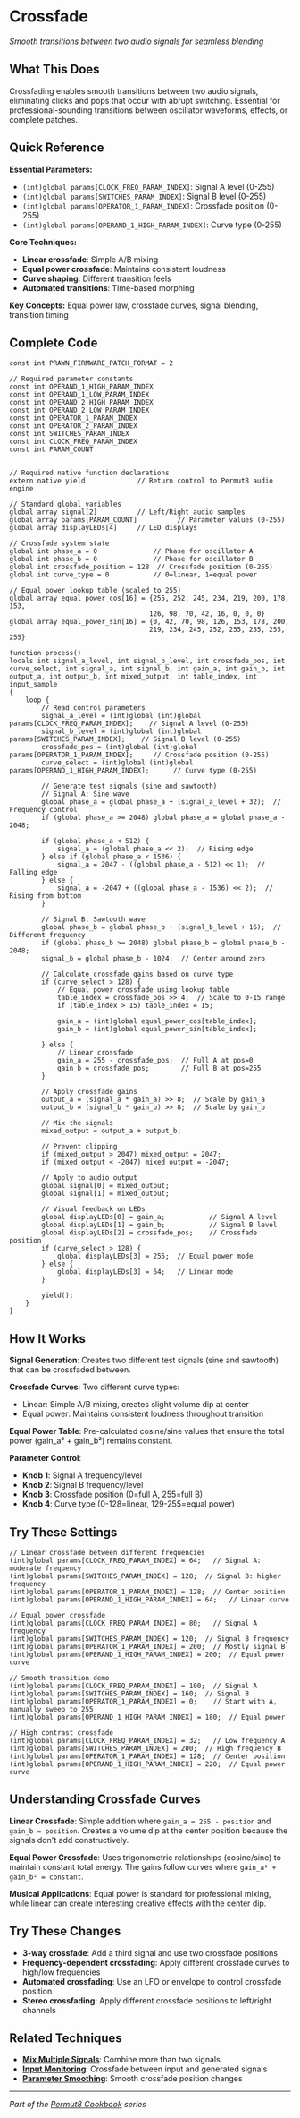 # Crossfade

*Smooth transitions between two audio signals for seamless blending*

## What This Does

Crossfading enables smooth transitions between two audio signals, eliminating clicks and pops that occur with abrupt switching. Essential for professional-sounding transitions between oscillator waveforms, effects, or complete patches.

## Quick Reference

**Essential Parameters:**
- `(int)global params[CLOCK_FREQ_PARAM_INDEX]`: Signal A level (0-255)
- `(int)global params[SWITCHES_PARAM_INDEX]`: Signal B level (0-255) 
- `(int)global params[OPERATOR_1_PARAM_INDEX]`: Crossfade position (0-255)
- `(int)global params[OPERAND_1_HIGH_PARAM_INDEX]`: Curve type (0-255)

**Core Techniques:**
- **Linear crossfade**: Simple A/B mixing
- **Equal power crossfade**: Maintains consistent loudness
- **Curve shaping**: Different transition feels
- **Automated transitions**: Time-based morphing

**Key Concepts:** Equal power law, crossfade curves, signal blending, transition timing

## Complete Code

```impala
const int PRAWN_FIRMWARE_PATCH_FORMAT = 2

// Required parameter constants
const int OPERAND_1_HIGH_PARAM_INDEX
const int OPERAND_1_LOW_PARAM_INDEX
const int OPERAND_2_HIGH_PARAM_INDEX
const int OPERAND_2_LOW_PARAM_INDEX
const int OPERATOR_1_PARAM_INDEX
const int OPERATOR_2_PARAM_INDEX
const int SWITCHES_PARAM_INDEX
const int CLOCK_FREQ_PARAM_INDEX
const int PARAM_COUNT


// Required native function declarations
extern native yield             // Return control to Permut8 audio engine

// Standard global variables
global array signal[2]          // Left/Right audio samples
global array params[PARAM_COUNT]          // Parameter values (0-255)
global array displayLEDs[4]     // LED displays

// Crossfade system state
global int phase_a = 0              // Phase for oscillator A
global int phase_b = 0              // Phase for oscillator B
global int crossfade_position = 128  // Crossfade position (0-255)
global int curve_type = 0           // 0=linear, 1=equal power

// Equal power lookup table (scaled to 255)
global array equal_power_cos[16] = {255, 252, 245, 234, 219, 200, 178, 153, 
                                   126, 98, 70, 42, 16, 0, 0, 0}
global array equal_power_sin[16] = {0, 42, 70, 98, 126, 153, 178, 200,
                                   219, 234, 245, 252, 255, 255, 255, 255}

function process()
locals int signal_a_level, int signal_b_level, int crossfade_pos, int curve_select, int signal_a, int signal_b, int gain_a, int gain_b, int output_a, int output_b, int mixed_output, int table_index, int input_sample
{
    loop {
        // Read control parameters
        signal_a_level = (int)global (int)global params[CLOCK_FREQ_PARAM_INDEX];    // Signal A level (0-255)
        signal_b_level = (int)global (int)global params[SWITCHES_PARAM_INDEX];    // Signal B level (0-255)
        crossfade_pos = (int)global (int)global params[OPERATOR_1_PARAM_INDEX];     // Crossfade position (0-255)
        curve_select = (int)global (int)global params[OPERAND_1_HIGH_PARAM_INDEX];      // Curve type (0-255)
        
        // Generate test signals (sine and sawtooth)
        // Signal A: Sine wave
        global phase_a = global phase_a + (signal_a_level + 32);  // Frequency control
        if (global phase_a >= 2048) global phase_a = global phase_a - 2048;
        
        if (global phase_a < 512) {
            signal_a = (global phase_a << 2);  // Rising edge
        } else if (global phase_a < 1536) {
            signal_a = 2047 - ((global phase_a - 512) << 1);  // Falling edge
        } else {
            signal_a = -2047 + ((global phase_a - 1536) << 2);  // Rising from bottom
        }
        
        // Signal B: Sawtooth wave
        global phase_b = global phase_b + (signal_b_level + 16);  // Different frequency
        if (global phase_b >= 2048) global phase_b = global phase_b - 2048;
        signal_b = global phase_b - 1024;  // Center around zero
        
        // Calculate crossfade gains based on curve type
        if (curve_select > 128) {
            // Equal power crossfade using lookup table
            table_index = crossfade_pos >> 4;  // Scale to 0-15 range
            if (table_index > 15) table_index = 15;
            
            gain_a = (int)global equal_power_cos[table_index];
            gain_b = (int)global equal_power_sin[table_index];
            
        } else {
            // Linear crossfade
            gain_a = 255 - crossfade_pos;  // Full A at pos=0
            gain_b = crossfade_pos;        // Full B at pos=255
        }
        
        // Apply crossfade gains
        output_a = (signal_a * gain_a) >> 8;  // Scale by gain_a
        output_b = (signal_b * gain_b) >> 8;  // Scale by gain_b
        
        // Mix the signals
        mixed_output = output_a + output_b;
        
        // Prevent clipping
        if (mixed_output > 2047) mixed_output = 2047;
        if (mixed_output < -2047) mixed_output = -2047;
        
        // Apply to audio output
        global signal[0] = mixed_output;
        global signal[1] = mixed_output;
        
        // Visual feedback on LEDs
        global displayLEDs[0] = gain_a;           // Signal A level
        global displayLEDs[1] = gain_b;           // Signal B level
        global displayLEDs[2] = crossfade_pos;    // Crossfade position
        if (curve_select > 128) {
            global displayLEDs[3] = 255;  // Equal power mode
        } else {
            global displayLEDs[3] = 64;   // Linear mode
        }
        
        yield();
    }
}

```

## How It Works

**Signal Generation**: Creates two different test signals (sine and sawtooth) that can be crossfaded between.

**Crossfade Curves**: Two different curve types:
- Linear: Simple A/B mixing, creates slight volume dip at center
- Equal power: Maintains consistent loudness throughout transition

**Equal Power Table**: Pre-calculated cosine/sine values that ensure the total power (gain_a² + gain_b²) remains constant.

**Parameter Control**:
- **Knob 1**: Signal A frequency/level
- **Knob 2**: Signal B frequency/level  
- **Knob 3**: Crossfade position (0=full A, 255=full B)
- **Knob 4**: Curve type (0-128=linear, 129-255=equal power)

## Try These Settings

```impala
// Linear crossfade between different frequencies
(int)global params[CLOCK_FREQ_PARAM_INDEX] = 64;   // Signal A: moderate frequency
(int)global params[SWITCHES_PARAM_INDEX] = 128;  // Signal B: higher frequency
(int)global params[OPERATOR_1_PARAM_INDEX] = 128;  // Center position
(int)global params[OPERAND_1_HIGH_PARAM_INDEX] = 64;   // Linear curve

// Equal power crossfade
(int)global params[CLOCK_FREQ_PARAM_INDEX] = 80;   // Signal A frequency
(int)global params[SWITCHES_PARAM_INDEX] = 120;  // Signal B frequency
(int)global params[OPERATOR_1_PARAM_INDEX] = 200;  // Mostly signal B
(int)global params[OPERAND_1_HIGH_PARAM_INDEX] = 200;  // Equal power curve

// Smooth transition demo
(int)global params[CLOCK_FREQ_PARAM_INDEX] = 100;  // Signal A
(int)global params[SWITCHES_PARAM_INDEX] = 160;  // Signal B
(int)global params[OPERATOR_1_PARAM_INDEX] = 0;    // Start with A, manually sweep to 255
(int)global params[OPERAND_1_HIGH_PARAM_INDEX] = 180;  // Equal power

// High contrast crossfade
(int)global params[CLOCK_FREQ_PARAM_INDEX] = 32;   // Low frequency A
(int)global params[SWITCHES_PARAM_INDEX] = 200;  // High frequency B
(int)global params[OPERATOR_1_PARAM_INDEX] = 128;  // Center position
(int)global params[OPERAND_1_HIGH_PARAM_INDEX] = 220;  // Equal power curve
```

## Understanding Crossfade Curves

**Linear Crossfade**: Simple addition where `gain_a = 255 - position` and `gain_b = position`. Creates a volume dip at the center position because the signals don't add constructively.

**Equal Power Crossfade**: Uses trigonometric relationships (cosine/sine) to maintain constant total energy. The gains follow curves where `gain_a² + gain_b² = constant`.

**Musical Applications**: Equal power is standard for professional mixing, while linear can create interesting creative effects with the center dip.

## Try These Changes

- **3-way crossfade**: Add a third signal and use two crossfade positions
- **Frequency-dependent crossfading**: Apply different crossfade curves to high/low frequencies
- **Automated crossfading**: Use an LFO or envelope to control crossfade position
- **Stereo crossfading**: Apply different crossfade positions to left/right channels

## Related Techniques

- **[Mix Multiple Signals](mix-multiple-signals.md)**: Combine more than two signals
- **[Input Monitoring](input-monitoring.md)**: Crossfade between input and generated signals
- **[Parameter Smoothing](../parameters/parameter-smoothing.md)**: Smooth crossfade position changes

---
*Part of the [Permut8 Cookbook](../index.md) series*
